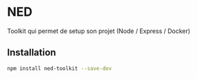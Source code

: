 # NED
Toolkit qui permet de setup son projet (Node / Express / Docker)

## Installation
```bash
npm install ned-toolkit --save-dev
```